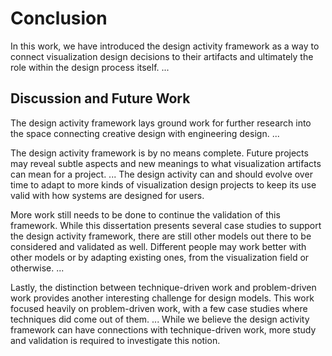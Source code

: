 # Conclusion

In this work, we have introduced the design activity framework as a way to connect visualization design decisions to their artifacts and ultimately the role within the design process itself.
...





## Discussion and Future Work

The design activity framework lays ground work for further research into the space connecting creative design with engineering design.
...


The design activity framework is by no means complete.
Future projects may reveal subtle aspects and new meanings to what visualization artifacts can mean for a project.
...
The design activity can and should evolve over time to adapt to more kinds of visualization design projects to keep its use valid with how systems are designed for users.


More work still needs to be done to continue the validation of this framework.
While this dissertation presents several case studies to support the design activity framework, there are still other models out there to be considered and validated as well.
Different people may work better with other models or by adapting existing ones, from the visualization field or otherwise.
...


Lastly, the distinction between technique-driven work and problem-driven work provides another interesting challenge for design models.
This work focused heavily on problem-driven work, with a few case studies where techniques did come out of them.
...
While we believe the design activity framework can have connections with technique-driven work, more study and validation is required to investigate this notion.

